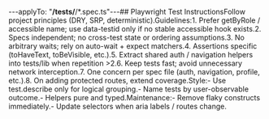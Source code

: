 ---applyTo: "**/tests/**/*.spec.ts"---## Playwright Test InstructionsFollow project principles (DRY, SRP, deterministic).Guidelines:1. Prefer getByRole / accessible name; use data-testid only if no stable accessible hook exists.2. Specs independent; no cross-test state or ordering assumptions.3. No arbitrary waits; rely on auto-wait + expect matchers.4. Assertions specific (toHaveText, toBeVisible, etc.).5. Extract shared auth / navigation helpers into tests/lib when repetition >2.6. Keep tests fast; avoid unnecessary network interception.7. One concern per spec file (auth, navigation, profile, etc.).8. On adding protected routes, extend coverage.Style:- Use test.describe only for logical grouping.- Name tests by user-observable outcome.- Helpers pure and typed.Maintenance:- Remove flaky constructs immediately.- Update selectors when aria labels / routes change.